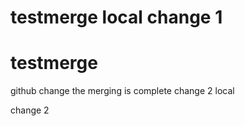 
# testmerge local change 1
# testmerge
github change the merging is complete
change 2 local

change  2
